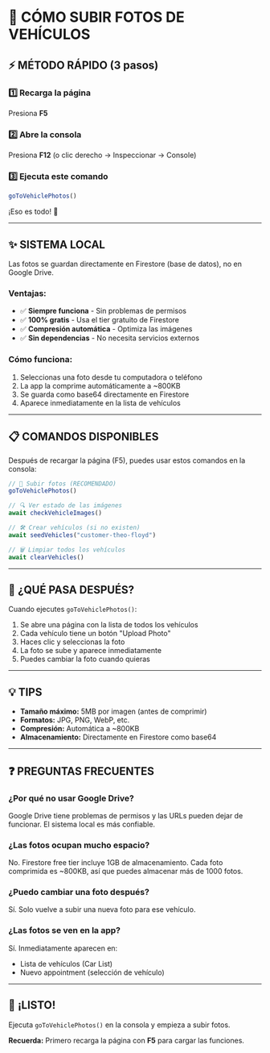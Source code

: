 # 🎯 CÓMO SUBIR FOTOS DE VEHÍCULOS

## ⚡ MÉTODO RÁPIDO (3 pasos)

### 1️⃣ Recarga la página
Presiona **F5**

### 2️⃣ Abre la consola
Presiona **F12** (o clic derecho → Inspeccionar → Console)

### 3️⃣ Ejecuta este comando
```javascript
goToVehiclePhotos()
```

¡Eso es todo! 🎉

---

## ✨ SISTEMA LOCAL

Las fotos se guardan directamente en Firestore (base de datos), no en Google Drive.

### Ventajas:
- ✅ **Siempre funciona** - Sin problemas de permisos
- ✅ **100% gratis** - Usa el tier gratuito de Firestore
- ✅ **Compresión automática** - Optimiza las imágenes
- ✅ **Sin dependencias** - No necesita servicios externos

### Cómo funciona:
1. Seleccionas una foto desde tu computadora o teléfono
2. La app la comprime automáticamente a ~800KB
3. Se guarda como base64 directamente en Firestore
4. Aparece inmediatamente en la lista de vehículos

---

## 📋 COMANDOS DISPONIBLES

Después de recargar la página (F5), puedes usar estos comandos en la consola:

```javascript
// 📸 Subir fotos (RECOMENDADO)
goToVehiclePhotos()

// 🔍 Ver estado de las imágenes
await checkVehicleImages()

// 🛠️ Crear vehículos (si no existen)
await seedVehicles("customer-theo-floyd")

// 🗑️ Limpiar todos los vehículos
await clearVehicles()
```

---

## 🚀 ¿QUÉ PASA DESPUÉS?

Cuando ejecutes `goToVehiclePhotos()`:

1. Se abre una página con la lista de todos los vehículos
2. Cada vehículo tiene un botón "Upload Photo"
3. Haces clic y seleccionas la foto
4. La foto se sube y aparece inmediatamente
5. Puedes cambiar la foto cuando quieras

---

## 💡 TIPS

- **Tamaño máximo:** 5MB por imagen (antes de comprimir)
- **Formatos:** JPG, PNG, WebP, etc.
- **Compresión:** Automática a ~800KB
- **Almacenamiento:** Directamente en Firestore como base64

---

## ❓ PREGUNTAS FRECUENTES

### ¿Por qué no usar Google Drive?
Google Drive tiene problemas de permisos y las URLs pueden dejar de funcionar. El sistema local es más confiable.

### ¿Las fotos ocupan mucho espacio?
No. Firestore free tier incluye 1GB de almacenamiento. Cada foto comprimida es ~800KB, así que puedes almacenar más de 1000 fotos.

### ¿Puedo cambiar una foto después?
Sí. Solo vuelve a subir una nueva foto para ese vehículo.

### ¿Las fotos se ven en la app?
Sí. Inmediatamente aparecen en:
- Lista de vehículos (Car List)
- Nuevo appointment (selección de vehículo)

---

## 🎉 ¡LISTO!

Ejecuta `goToVehiclePhotos()` en la consola y empieza a subir fotos.

**Recuerda:** Primero recarga la página con **F5** para cargar las funciones.
